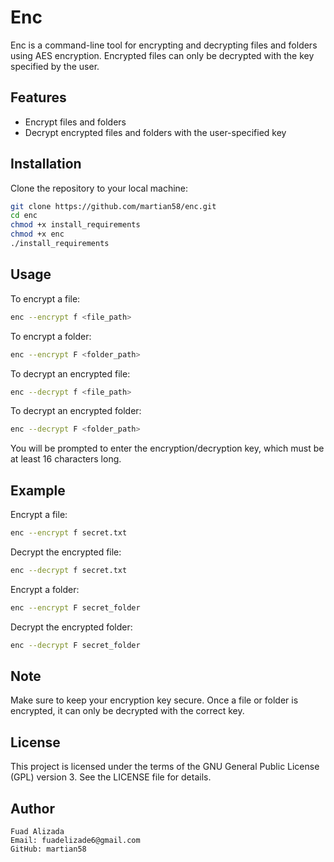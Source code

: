 # Enc

Enc is a command-line tool for encrypting and decrypting files and folders using AES encryption. Encrypted files can only be decrypted with the key specified by the user.

## Features

- Encrypt files and folders
- Decrypt encrypted files and folders with the user-specified key

## Installation

Clone the repository to your local machine:

```bash
git clone https://github.com/martian58/enc.git
cd enc 
chmod +x install_requirements
chmod +x enc
./install_requirements
```

## Usage

To encrypt a file:

```bash
enc --encrypt f <file_path>
```

To encrypt a folder:
```bash
enc --encrypt F <folder_path>
```

To decrypt an encrypted file:
```bash
enc --decrypt f <file_path>
```

To decrypt an encrypted folder:
```bash
enc --decrypt F <folder_path>
```

You will be prompted to enter the encryption/decryption key, which must be at least 16 characters long.

## Example

Encrypt a file:
```bash
enc --encrypt f secret.txt
```

Decrypt the encrypted file:
```bash
enc --decrypt f secret.txt
```
Encrypt a folder:
```bash
enc --encrypt F secret_folder
```
Decrypt the encrypted folder:
```bash
enc --decrypt F secret_folder
```

## Note

Make sure to keep your encryption key secure. Once a file or folder is encrypted, it can only be decrypted with the correct key.

## License

This project is licensed under the terms of the GNU General Public License (GPL) version 3. See the LICENSE file for details.


## Author

    Fuad Alizada
    Email: fuadelizade6@gmail.com
    GitHub: martian58